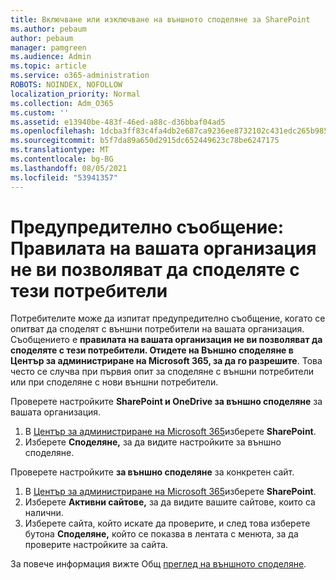 ```yaml
---
title: Включване или изключване на външното споделяне за SharePoint
ms.author: pebaum
author: pebaum
manager: pamgreen
ms.audience: Admin
ms.topic: article
ms.service: o365-administration
ROBOTS: NOINDEX, NOFOLLOW
localization_priority: Normal
ms.collection: Adm_O365
ms.custom: ''
ms.assetid: e13940be-483f-46ed-a88c-d36bbaf04ad5
ms.openlocfilehash: 1dcba3ff83c4fa4db2e687ca9236ee8732102c431edc265b9856c94c126708d9
ms.sourcegitcommit: b5f7da89a650d2915dc652449623c78be6247175
ms.translationtype: MT
ms.contentlocale: bg-BG
ms.lasthandoff: 08/05/2021
ms.locfileid: "53941357"
---
```

# <a name="warning-message-your-organizations-policies-dont-allow-you-to-share-with-these-users"></a>Предупредително съобщение: Правилата на вашата организация не ви позволяват да споделяте с тези потребители

Потребителите може да изпитат предупредително съобщение, когато се опитват да споделят с външни потребители на вашата организация. Съобщението е **правилата на вашата организация не ви позволяват да споделяте с тези потребители. Отидете на Външно споделяне в Център за администриране на Microsoft 365, за да го разрешите**. Това често се случва при първия опит за споделяне с външни потребители или при споделяне с нови външни потребители.

Проверете настройките **SharePoint и OneDrive за външно споделяне** за вашата организация.

1. В [Център за администриране на Microsoft 365](https://admin.microsoft.com/AdminPortal/Home#/homepage">https://admin.microsoft.com/)изберете **SharePoint**.
3. Изберете **Споделяне,** за да видите настройките за външно споделяне.

Проверете настройките **за външно споделяне** за конкретен сайт.

1. В [Център за администриране на Microsoft 365](https://admin.microsoft.com/AdminPortal/Home#/homepage">https://admin.microsoft.com/)изберете **SharePoint**.
2. Изберете **Активни сайтове,** за да видите вашите сайтове, които са налични.
3. Изберете сайта, който искате да проверите, и след това изберете бутона **Споделяне,** който се показва в лентата с менюта, за да проверите настройките за сайта.

За повече информация вижте Общ [преглед на външното споделяне](https://docs.microsoft.com/sharepoint/external-sharing-overview).